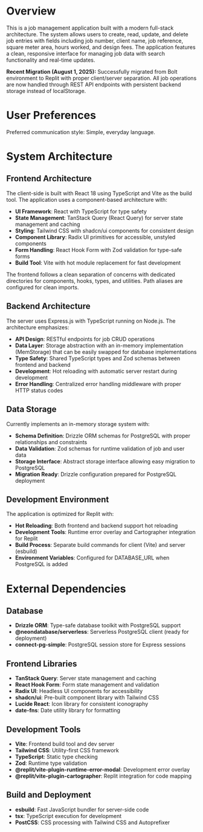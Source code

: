 # Overview

This is a job management application built with a modern full-stack architecture. The system allows users to create, read, update, and delete job entries with fields including job number, client name, job reference, square meter area, hours worked, and design fees. The application features a clean, responsive interface for managing job data with search functionality and real-time updates.

**Recent Migration (August 1, 2025):** Successfully migrated from Bolt environment to Replit with proper client/server separation. All job operations are now handled through REST API endpoints with persistent backend storage instead of localStorage.

# User Preferences

Preferred communication style: Simple, everyday language.

# System Architecture

## Frontend Architecture
The client-side is built with React 18 using TypeScript and Vite as the build tool. The application uses a component-based architecture with:

- **UI Framework**: React with TypeScript for type safety
- **State Management**: TanStack Query (React Query) for server state management and caching
- **Styling**: Tailwind CSS with shadcn/ui components for consistent design
- **Component Library**: Radix UI primitives for accessible, unstyled components
- **Form Handling**: React Hook Form with Zod validation for type-safe forms
- **Build Tool**: Vite with hot module replacement for fast development

The frontend follows a clean separation of concerns with dedicated directories for components, hooks, types, and utilities. Path aliases are configured for clean imports.

## Backend Architecture
The server uses Express.js with TypeScript running on Node.js. The architecture emphasizes:

- **API Design**: RESTful endpoints for job CRUD operations
- **Data Layer**: Storage abstraction with an in-memory implementation (MemStorage) that can be easily swapped for database implementations
- **Type Safety**: Shared TypeScript types and Zod schemas between frontend and backend
- **Development**: Hot reloading with automatic server restart during development
- **Error Handling**: Centralized error handling middleware with proper HTTP status codes

## Data Storage
Currently implements an in-memory storage system with:

- **Schema Definition**: Drizzle ORM schemas for PostgreSQL with proper relationships and constraints
- **Data Validation**: Zod schemas for runtime validation of job and user data
- **Storage Interface**: Abstract storage interface allowing easy migration to PostgreSQL
- **Migration Ready**: Drizzle configuration prepared for PostgreSQL deployment

## Development Environment
The application is optimized for Replit with:

- **Hot Reloading**: Both frontend and backend support hot reloading
- **Development Tools**: Runtime error overlay and Cartographer integration for Replit
- **Build Process**: Separate build commands for client (Vite) and server (esbuild)
- **Environment Variables**: Configured for DATABASE_URL when PostgreSQL is added

# External Dependencies

## Database
- **Drizzle ORM**: Type-safe database toolkit with PostgreSQL support
- **@neondatabase/serverless**: Serverless PostgreSQL client (ready for deployment)
- **connect-pg-simple**: PostgreSQL session store for Express sessions

## Frontend Libraries
- **TanStack Query**: Server state management and caching
- **React Hook Form**: Form state management and validation
- **Radix UI**: Headless UI components for accessibility
- **shadcn/ui**: Pre-built component library with Tailwind CSS
- **Lucide React**: Icon library for consistent iconography
- **date-fns**: Date utility library for formatting

## Development Tools
- **Vite**: Frontend build tool and dev server
- **Tailwind CSS**: Utility-first CSS framework
- **TypeScript**: Static type checking
- **Zod**: Runtime type validation
- **@replit/vite-plugin-runtime-error-modal**: Development error overlay
- **@replit/vite-plugin-cartographer**: Replit integration for code mapping

## Build and Deployment
- **esbuild**: Fast JavaScript bundler for server-side code
- **tsx**: TypeScript execution for development
- **PostCSS**: CSS processing with Tailwind CSS and Autoprefixer
